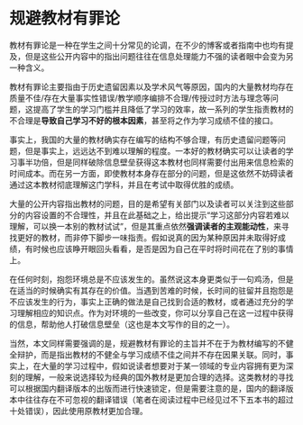 # 规避教材有罪论

教材有罪论是一种在学生之间十分常见的论调，在不少的博客或者指南中也均有提及，但是这些公开内容中的指出问题往往在信息处理能力不强的读者眼中会变为另一种含义。

教材有罪论主要指由于历史遗留因素以及学术风气等原因，国内的大量教材均存在质量不佳/存在大量事实性错误/教学顺序编排不合理/传授过时方法与理念等问题，这提高了学生的学习门槛并且降低了学习的效率，故一系列的学生指责教材的不合理是**导致自己学习不好的根本因素**，甚至将之作为学习成绩不佳的接口。

事实上，我国的大量的教材确实存在编写的结构不够合理，有历史遗留问题等问题，但是事实上，远远达不到难以理解的程度。一本好的教材确实可以让读者的学习事半功倍，但是同样破除信息壁垒获得这本教材也同样需要付出用来信息检索的时间成本。而在另一方面，即使教材本身存在部分的问题，但是这依然不妨碍读者通过这本教材彻底理解这门学科，并且在考试中取得优胜的成绩。

大量的公开内容指出教材的问题，目的是希望有关部门以及读者可以关注到这些部分的内容设置的不合理性，并且在此基础之上，给出提示“学习这部分内容若难以理解，可以换一本别的教材试试”，但是其重点依然**强调读者的主观能动性**，来寻找更好的教材，而非停下脚步一味指责。假如说真的因为某种原因并未取得好成绩，有时候也应该睁开眼回头看看，是否是因为自己在平时将时间花在了别的事情上。

在任何时刻，抱怨环境总是不应该发生的。虽然说这本身更类似于一句鸡汤，但是在适当的时候确实有其存在的价值。当遇到苦难的时候，长时间的驻留并且抱怨是不应该发生的行为，事实上正确的做法是自己找到合适的教材，或者通过充分的学习理解相应的知识点。作为对环境的一些改变，你可以分享自己在这一过程中获得的信息，帮助他人打破信息壁垒（这也是本文写作的目的之一）。

当然，本文同样需要强调的是，规避教材有罪论的主旨并不在于为教材编写的不健全辩护，而是指出教材的不健全与学习成绩不佳之间并不存在因果关联。同时，事实上，在大量的学习过程中，假如说读者想要对于某一领域的专业内容拥有更为深刻的理解，一般来说选择较为经典的国外教材是更加合理的选择。这类教材的寻找可以根据国内翻译版本的出版而进行快速锁定，但是需要注意的是，国内的翻译版本中往往存在不可忽视的翻译错误（笔者在阅读过程中已经见过不下五本书的超过十处错误），因此使用原教材更加合理。